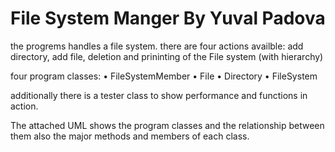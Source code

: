 # File System Manger By Yuval Padova 

the progrems handles a file system. there are four actions availble: add directory, add file, deletion 
and prininting of the File system (with hierarchy) 

four program classes:
	• FileSystemMember
	• File
	• Directory
	• FileSystem

additionally there is a tester class to show performance 
and functions in action.

The attached UML shows the program classes and the relationship between them
also the major methods and members of each class.
 
